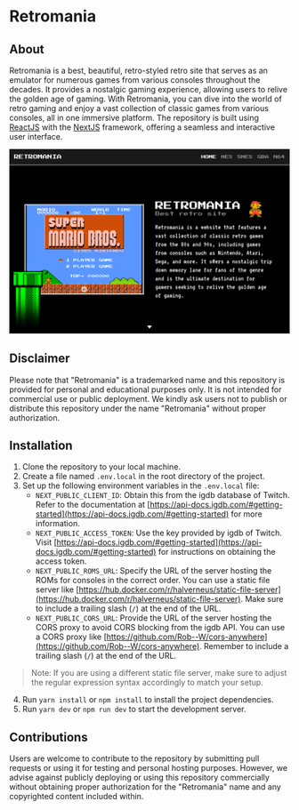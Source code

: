 # Retromania

## About
Retromania is a best, beautiful, retro-styled retro site that serves as an emulator for numerous games from various consoles throughout the decades. It provides a nostalgic gaming experience, allowing users to relive the golden age of gaming. With Retromania, you can dive into the world of retro gaming and enjoy a vast collection of classic games from various consoles, all in one immersive platform. The repository is built using [ReactJS](https://react.dev/blog/2023/03/16/introducing-react-dev) with the [NextJS](https://nextjs.org) framework, offering a seamless and interactive user interface.

<img src="public/assets/images/preview.PNG" width="512">

## Disclaimer
Please note that "Retromania" is a trademarked name and this repository is provided for personal and educational purposes only. It is not intended for commercial use or public deployment. We kindly ask users not to publish or distribute this repository under the name "Retromania" without proper authorization.

## Installation

1. Clone the repository to your local machine.
2. Create a file named `.env.local` in the root directory of the project.
3. Set up the following environment variables in the `.env.local` file:
   - `NEXT_PUBLIC_CLIENT_ID`: Obtain this from the igdb database of Twitch. Refer to the documentation at [https://api-docs.igdb.com/#getting-started](https://api-docs.igdb.com/#getting-started) for more information.
   - `NEXT_PUBLIC_ACCESS_TOKEN`: Use the key provided by igdb of Twitch. Visit [https://api-docs.igdb.com/#getting-started](https://api-docs.igdb.com/#getting-started) for instructions on obtaining the access token.
   - `NEXT_PUBLIC_ROMS_URL`: Specify the URL of the server hosting the ROMs for consoles in the correct order. You can use a static file server like [https://hub.docker.com/r/halverneus/static-file-server](https://hub.docker.com/r/halverneus/static-file-server). Make sure to include a trailing slash (`/`) at the end of the URL.
   - `NEXT_PUBLIC_CORS_URL`: Provide the URL of the server hosting the CORS proxy to avoid CORS blocking from the igdb API. You can use a CORS proxy like [https://github.com/Rob--W/cors-anywhere](https://github.com/Rob--W/cors-anywhere). Remember to include a trailing slash (`/`) at the end of the URL.

> Note: If you are using a different static file server, make sure to adjust the regular expression syntax accordingly to match your setup.
4. Run `yarn install` or `npm install` to install the project dependencies.
5. Run `yarn dev` or `npm run dev` to start the development server.

## Contributions
Users are welcome to contribute to the repository by submitting pull requests or using it for testing and personal hosting purposes. However, we advise against publicly deploying or using this repository commercially without obtaining proper authorization for the "Retromania" name and any copyrighted content included within.

